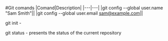 #Git comands
|Comand|Description|
|---|---|
|git config --global user.name "Sam Smith"||
|git config --global user.email sam@example.com||

git init - 

git status - presents the status of the current repository